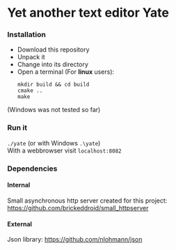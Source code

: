 # Yet another text editor Yate

### Installation

- Download this repository
- Unpack it
- Change into its directory
- Open a terminal (For <b>linux</b> users):<br>
  ```
  mkdir build && cd build
  cmake ..
  make
  ```

(Windows was not tested so far)

### Run it
```./yate``` (or with Windows ```.\yate```)<br>
With a webbrowser visit ```localhost:8082```

### Dependencies
#### Internal
Small asynchronous http server created for this project:<br>
https://github.com/brickeddroid/small_httpserver
#### External
Json library: https://github.com/nlohmann/json
